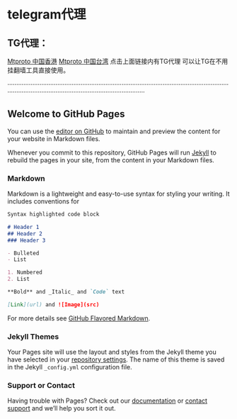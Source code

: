 # telegram代理
## TG代理：
<a href="tg://proxy?server=mtproxy-hk.vpnnet.win&port=443&secret=dd3eb5546c388a92e4ade9fbfa751cce14">Mtproto 中国香港</a>
<a href="tg://proxy?server=mtproxy-tw.vpnnet.win&port=443&secret=dd2d237f8a2e30619b8cebcfd6b22d6b72">Mtproto 中国台湾</a>
点击上面链接内有TG代理 可以让TG在不用挂翻墙工具直接使用。

·········································································································································································································
## Welcome to GitHub Pages

You can use the [editor on GitHub](https://github.com/1187558419/first-visit/edit/master/README.md) to maintain and preview the content for your website in Markdown files.

Whenever you commit to this repository, GitHub Pages will run [Jekyll](https://jekyllrb.com/) to rebuild the pages in your site, from the content in your Markdown files.

### Markdown

Markdown is a lightweight and easy-to-use syntax for styling your writing. It includes conventions for

```markdown
Syntax highlighted code block

# Header 1
## Header 2
### Header 3

- Bulleted
- List

1. Numbered
2. List

**Bold** and _Italic_ and `Code` text

[Link](url) and ![Image](src)
```

For more details see [GitHub Flavored Markdown](https://guides.github.com/features/mastering-markdown/).

### Jekyll Themes

Your Pages site will use the layout and styles from the Jekyll theme you have selected in your [repository settings](https://github.com/1187558419/first-visit/settings). The name of this theme is saved in the Jekyll `_config.yml` configuration file.

### Support or Contact

Having trouble with Pages? Check out our [documentation](https://help.github.com/categories/github-pages-basics/) or [contact support](https://github.com/contact) and we’ll help you sort it out.
